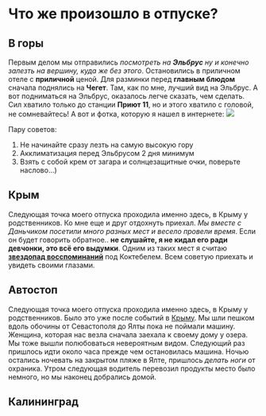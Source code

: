 # Что же произошло в отпуске?


## В горы 
Первым делом мы отправились *посмотреть на __Эльбрус__ ну и конечно залезть на вершину, куда же без этого*. Остановились в приличном отеле с **приличной** ценой. Для разминки перед **главным блюдом** сначала поднялись на __**Чегет**__. Там, как по мне, лучший вид на Эльбрус. А вот подниматься на Эльбрус, оказалось легче сказать, чем сделать. Сил хватило только до станции **Приют 11**, но и этого хватило с головой, не сомневайтесь! 
А вот и фотка, которую я нашел в интернете:
![](kavk.jpg)

Пару советов: 
1. Не начинайте сразу лезть на самую высокую гору
2. Акклиматизация перед Эльбрусом 2 дня минимум
3. Взять с собой крем от загара и солнцезащитные очки, поверьте наслово...)

## Крым
 
Следующая точка моего отпуска проходила именно здесь, в Крыму у родственников. Ко мне еще и друг отдохнуть приехал. _Мы вместе с Даньчиком посетили много разных мест и весело провели время_. Если он будет говорить обратное.. **не слушайте, я не кидал его ради девчонки, это всё его выдумки**. Одним из таких мест я считаю __[звездопад восспоминаний](https://krymania.ru/zvezdopad-vospominaniy-v-koktebele-zvezdyi-na-strazhe-sudbyi/)__ под Коктебелем. Всем советую приехать и увидеть своими глазами.

## Автостоп

Следующая точка моего отпуска проходила именно здесь, в Крыму у родственников. Было это уже после событий в [Крыму](#крым). Мы шли пешком вдоль обочины от Севастополя до Ялты пока не поймали машину. Женщина, которая нас везла сначала заехала к своему дому у озера. Мы тоже вышли полюбоваться невероятным видом. Следующий раз пришлось идти около часа прежде чем остановилась машина. Ночью остались ночевать на закрытом пляже в Ялте, пришлось _делать ноги_ от охраника. Утром следующая водитель перевозил продукты место было немного, но мы наконец добрались домой.



## Калининград


